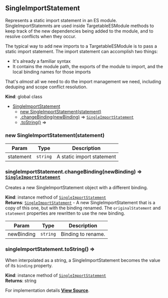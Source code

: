 <a name="SingleImportStatement" id="SingleImportStatement"></a>

## SingleImportStatement

Represents a static import statement in an ES module. SingleImportStatemnts
are used inside TargetableESModule methods to keep track of the new
dependencies being added to the module, and to resolve conflicts when they
occur.

The typical way to add new imports to a TargetableESModule is to pass a
static import statement. The import statement can accomplish two things:

- It's already a familiar syntax
- It contains the module path, the exports of the module to import, and the local binding names for those imports

That's _almost_ all we need to do the import management we need, including
deduping and scope conflict resolution.

**Kind**: global class

- [SingleImportStatement](#SingleImportStatement)
  - [new SingleImportStatement(statement)](#new_SingleImportStatement_new)
  - [.changeBinding(newBinding)](#SingleImportStatement+changeBinding) ⇒ [`SingleImportStatement`](#SingleImportStatement)
  - [.toString()](#SingleImportStatement+toString) ⇒

<a name="new_SingleImportStatement_new" id="new_SingleImportStatement_new"></a>

### new SingleImportStatement(statement)

| Param     | Type     | Description               |
| --------- | -------- | ------------------------- |
| statement | `string` | A static import statement |

<a name="SingleImportStatement+changeBinding" id="SingleImportStatement+changeBinding"></a>

### singleImportStatement.changeBinding(newBinding) ⇒ [`SingleImportStatement`](#SingleImportStatement)

Creates a new SingleImportStatement object with a different binding.

**Kind**: instance method of [`SingleImportStatement`](#SingleImportStatement)  
**Returns**: [`SingleImportStatement`](#SingleImportStatement) - A new SingleImportStatement that is a copy
of this one, but with the binding renamed. The `originalStatement` and
`statement` properties are rewritten to use the new binding.

| Param      | Type     | Description        |
| ---------- | -------- | ------------------ |
| newBinding | `string` | Binding to rename. |

<a name="SingleImportStatement+toString" id="SingleImportStatement+toString"></a>

### singleImportStatement.toString() ⇒

When interpolated as a string, a SingleImportStatement becomes the value
of its `binding` property.

**Kind**: instance method of [`SingleImportStatement`](#SingleImportStatement)  
**Returns**: string

For implementation details [**View Source**](https://github.com/magento/pwa-studio/blob/develop/packages/pwa-buildpack/lib/WebpackTools/targetables/SingleImportStatement.js).
